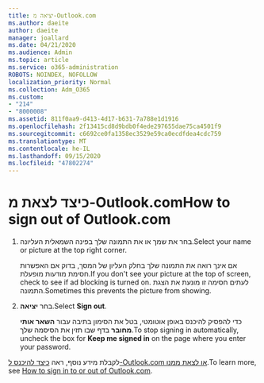 ```yaml
---
title: יציאה מ-Outlook.com
ms.author: daeite
author: daeite
manager: joallard
ms.date: 04/21/2020
ms.audience: Admin
ms.topic: article
ms.service: o365-administration
ROBOTS: NOINDEX, NOFOLLOW
localization_priority: Normal
ms.collection: Adm_O365
ms.custom:
- "214"
- "8000008"
ms.assetid: 811f0aa9-d413-4d17-b631-7a788e1d1916
ms.openlocfilehash: 2f13415cd8d9bdb0f4ede297655dae75ca4501f9
ms.sourcegitcommit: c6692ce0fa1358ec3529e59ca0ecdfdea4cdc759
ms.translationtype: MT
ms.contentlocale: he-IL
ms.lasthandoff: 09/15/2020
ms.locfileid: "47802274"
---
```

# <a name="how-to-sign-out-of-outlookcom"></a><span data-ttu-id="1b15c-102">כיצד לצאת מ-Outlook.com</span><span class="sxs-lookup"><span data-stu-id="1b15c-102">How to sign out of Outlook.com</span></span>

1. <span data-ttu-id="1b15c-103">בחר את שמך או את התמונה שלך בפינה השמאלית העליונה.</span><span class="sxs-lookup"><span data-stu-id="1b15c-103">Select your name or picture at the top right corner.</span></span>

    <span data-ttu-id="1b15c-104">אם אינך רואה את התמונה שלך בחלק העליון של המסך, בדוק אם האפשרות חסימת מודעות מופעלת.</span><span class="sxs-lookup"><span data-stu-id="1b15c-104">If you don't see your picture at the top of screen, check to see if ad blocking is turned on.</span></span> <span data-ttu-id="1b15c-105">לעתים חסימה זו מונעת את הצגת התמונה.</span><span class="sxs-lookup"><span data-stu-id="1b15c-105">Sometimes this prevents the picture from showing.</span></span>

2. <span data-ttu-id="1b15c-106">בחר **יציאה**.</span><span class="sxs-lookup"><span data-stu-id="1b15c-106">Select **Sign out**.</span></span>

    <span data-ttu-id="1b15c-107">כדי להפסיק להיכנס באופן אוטומטי, בטל את הסימון בתיבה עבור **השאר אותי מחובר** בדף שבו תזין את הסיסמה שלך.</span><span class="sxs-lookup"><span data-stu-id="1b15c-107">To stop signing in automatically, uncheck the box for **Keep me signed in** on the page where you enter your password.</span></span>

<span data-ttu-id="1b15c-108">לקבלת מידע נוסף, ראה [כיצד להיכנס ל-Outlook.com או לצאת ממנו](https://support.office.com/article/e08eb8ac-ac27-49f4-a400-a47311e1ee7e?wt.mc_id=Office_Outlook_com_Alchemy).</span><span class="sxs-lookup"><span data-stu-id="1b15c-108">To learn more, see [How to sign in to or out of Outlook.com](https://support.office.com/article/e08eb8ac-ac27-49f4-a400-a47311e1ee7e?wt.mc_id=Office_Outlook_com_Alchemy).</span></span>
  